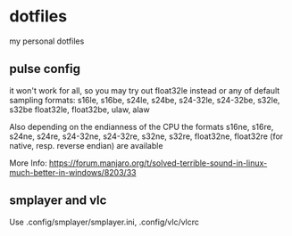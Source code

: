 # dotfiles
my personal dotfiles

<h2>pulse config</h2>
<p>it won't work for all, so you may try out float32le instead or any of default sampling formats:
s16le, s16be, s24le, s24be, s24-32le, s24-32be, s32le, s32be float32le, float32be, ulaw, alaw

Also depending on the endianness of the CPU the
formats s16ne, s16re, s24ne, s24re, s24-32ne, s24-32re, s32ne, s32re,
float32ne, float32re (for native, resp. reverse endian) are available

More Info: https://forum.manjaro.org/t/solved-terrible-sound-in-linux-much-better-in-windows/8203/33

<h2>smplayer and vlc</h2>
<p>Use .config/smplayer/smplayer.ini, .config/vlc/vlcrc
